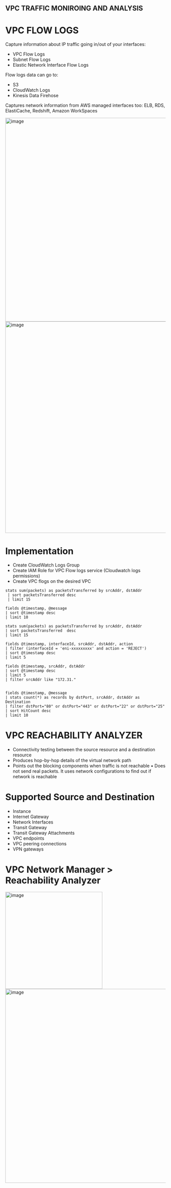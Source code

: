 ## VPC TRAFFIC MONIROING AND ANALYSIS

# VPC FLOW LOGS
Capture information about IP traffic going in/out of your interfaces:
* VPC Flow Logs
* Subnet Flow Logs
* Elastic Network Interface Flow Logs

Flow logs data can go to:
* S3
* CloudWatch Logs
* Kinesis Data Firehose

Captures network information from AWS managed interfaces too: ELB, RDS, ElastiCache, Redshift, Amazon WorkSpaces

<img width="640" alt="image" src="https://github.com/user-attachments/assets/95919268-3619-45c7-a67f-bf95af154baf" />

<img width="665" alt="image" src="https://github.com/user-attachments/assets/211c9c41-f7fe-4f24-bd3d-d76a087edeba" />

# Implementation

* Create CloudWatch Logs Group
* Create IAM Role for VPC Flow logs service (Cloudwatch logs permissions)
* Create VPC flogs on the desired VPC

```
stats sum(packets) as packetsTransferred by srcAddr, dstAddr
 | sort packetsTransferred desc
 | limit 15

fields @timestamp, @message
| sort @timestamp desc
| limit 10
 
stats sum(packets) as packetsTransferred by srcAddr, dstAddr
| sort packetsTransferred  desc
| limit 15
	
fields @timestamp, interfaceId, srcAddr, dstAddr, action
| filter (interfaceId = 'eni-xxxxxxxxx' and action = 'REJECT')
| sort @timestamp desc
| limit 5

fields @timestamp, srcAddr, dstAddr
| sort @timestamp desc
| limit 5
| filter srcAddr like "172.31."
 
 
fields @timestamp, @message
| stats count(*) as records by dstPort, srcAddr, dstAddr as Destination
| filter dstPort="80" or dstPort="443" or dstPort="22" or dstPort="25"
| sort HitCount desc
| limit 10
```


# VPC REACHABILITY ANALYZER

* Connectivity testing between the source resource and a destination resource
* Produces hop-by-hop details of the virtual network path
* Points out the blocking components when traffic is not reachable
• Does not send real packets. It uses network configurations to find out if network is reachable

# Supported Source and Destination

* Instance
* Internet Gateway
* Network Interfaces
* Transit Gateway
* Transit Gateway Attachments
* VPC endpoints
* VPC peering connections
* VPN gateways

# VPC Network Manager > Reachability Analyzer

<img width="305" alt="image" src="https://github.com/user-attachments/assets/335a13b5-5eec-4e3c-ac32-0673471da32a" />



<img width="610" alt="image" src="https://github.com/user-attachments/assets/c3d1078c-ce70-4af8-b9cb-05660f8ebaa9" />




